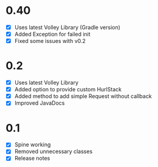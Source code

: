 # 0.40

- [X] Uses latest Volley Library (Gradle version)
- [X] Added Exception for failed init
- [X] Fixed some issues with v0.2

# 0.2

- [X] Uses latest Volley Library
- [X] Added option to provide custom HurlStack
- [X] Added method to add simple Request without callback
- [X] Improved JavaDocs

# 0.1

- [X] Spine working
- [X] Removed unnecessary classes
- [X] Release notes
